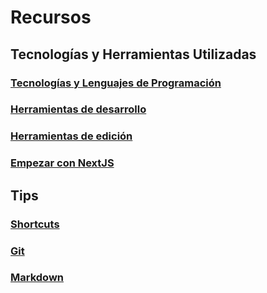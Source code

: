 # Recursos

## Tecnologías y Herramientas Utilizadas

### [Tecnologías y Lenguajes de Programación](https://github.com/SKRTEEEEEE/markdowns/blob/main/utils/techs-lenguajes.md)
### [Herramientas de desarrollo](https://github.com/SKRTEEEEEE/markdowns/blob/main/utils/development-tools.md)
### [Herramientas de edición](https://github.com/SKRTEEEEEE/markdowns/blob/main/utils/edition-tools.md)
### [Empezar con NextJS](https://github.com/SKRTEEEEEE/markdowns/blob/main/utils/how-start/nextjs.md)


## Tips

### [Shortcuts](https://github.com/SKRTEEEEEE/markdowns/blob/main/tips/shortcuts.md)
### [Git](https://github.com/SKRTEEEEEE/markdowns/blob/main/tips/git.md)
### [Markdown](https://github.com/SKRTEEEEEE/markdowns/blob/main/tips/markdown.md)



